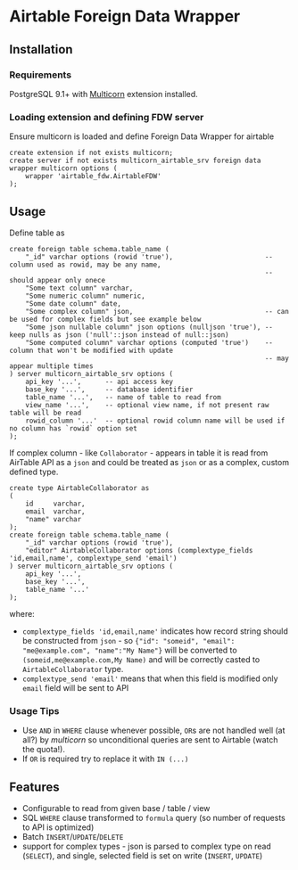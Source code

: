 # Airtable Foreign Data Wrapper

## Installation

### Requirements

PostgreSQL 9.1+ with [Multicorn](http://multicorn.org/) extension installed.

### Loading extension and defining FDW server

Ensure multicorn is loaded and define Foreign Data Wrapper for airtable

```postgresql
create extension if not exists multicorn;
create server if not exists multicorn_airtable_srv foreign data wrapper multicorn options (
    wrapper 'airtable_fdw.AirtableFDW'
);
```

## Usage

Define table as

```postgresql
create foreign table schema.table_name (
    "_id" varchar options (rowid 'true'),                       -- column used as rowid, may be any name, 
                                                                -- should appear only onece
    "Some text column" varchar,
    "Some numeric column" numeric,
    "Some date column" date,
    "Some complex column" json,                                 -- can be used for complex fields but see example below 
    "Some json nullable column" json options (nulljson 'true'), -- keep nulls as json ('null'::json instead of null::json)
    "Some computed column" varchar options (computed 'true')    -- column that won't be modified with update
                                                                -- may appear multiple times
) server multicorn_airtable_srv options (
    api_key '...',      -- api access key
    base_key '...',     -- database identifier
    table_name '...',   -- name of table to read from
    view_name '...',    -- optional view name, if not present raw table will be read
    rowid_column '...'  -- optional rowid column name will be used if no column has `rowid` option set 
);
```

If complex column - like `Collaborator` - appears in table it is read from AirTable API as a `json` and could be treated as `json` or as a complex, custom defined type.

```postgresql
create type AirtableCollaborator as
(
    id     varchar,
    email  varchar,
    "name" varchar
);
create foreign table schema.table_name (
    "_id" varchar options (rowid 'true'),
    "editor" AirtableCollaborator options (complextype_fields 'id,email,name', complextype_send 'email')
) server multicorn_airtable_srv options (
    api_key '...',
    base_key '...',
    table_name '...'
);

```

where:
* `complextype_fields 'id,email,name'` indicates how record string should be constructed from `json` - so `{"id": "someid", "email": "me@example.com", "name":"My Name"}` will be converted to `(someid,me@example.com,My Name)` and will be correctly casted to `AirtableCollaborator` type.
* `complextype_send 'email'` means that when this field is modified only `email` field will be sent to API

### Usage Tips

* Use `AND` in `WHERE` clause whenever possible, `OR`s are not handled well (at all?) by *multicorn* so unconditional queries are sent to Airtable (watch the quota!).
* If `OR` is required try to replace it with  `IN (...)`

## Features

* Configurable to read from given base / table / view
* SQL `WHERE` clause transformed to `formula` query (so number of requests to API is optimized)
* Batch `INSERT`/`UPDATE`/`DELETE`
* support for complex types - json is parsed to complex type on read (`SELECT`), and single, selected field is set on write (`INSERT`, `UPDATE`)